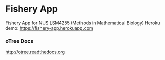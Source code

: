 # Fishery App

Fishery App for NUS LSM4255 (Methods in Mathematical Biology)
Heroku demo: https://fishery-app.herokuapp.com

### oTree Docs

http://otree.readthedocs.org
